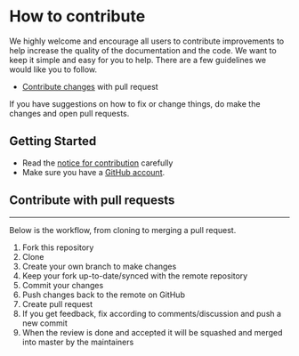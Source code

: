 # How to contribute

We highly welcome and encourage all users to contribute improvements to help increase the quality of the documentation and the code. We want to keep it simple and easy for you to help. There are a few guidelines we would like you to follow.

* [Contribute changes](#contribute-with-pull-requests) with pull request

If you have suggestions on how to fix or change things, do make the changes and open pull requests.

## Getting Started
* Read the [notice for contribution](NOTICE.txt) carefully
* Make sure you have a [GitHub account](https://github.com/signup/free).

## Contribute with pull requests
---
Below is the workflow, from cloning to merging a pull request.

1. Fork this repository
2. Clone
3. Create your own branch to make changes
4. Keep your fork up-to-date/synced with the remote repository
5. Commit your changes
6. Push changes back to the remote on GitHub
7. Create pull request
8. If you get feedback, fix according to comments/discussion and push a new commit
9. When the review is done and accepted it will be squashed and merged into master by the maintainers
